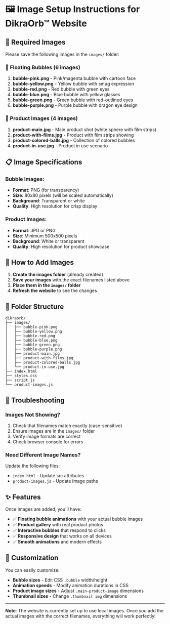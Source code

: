 # 🖼️ Image Setup Instructions for DikraOrb™ Website

## 📁 Required Images

Please save the following images in the `images/` folder:

### 🫧 Floating Bubbles (6 images)
1. **bubble-pink.png** - Pink/magenta bubble with cartoon face
2. **bubble-yellow.png** - Yellow bubble with smug expression
3. **bubble-red.png** - Red bubble with green eyes
4. **bubble-blue.png** - Blue bubble with yellow glasses
5. **bubble-green.png** - Green bubble with red-outlined eyes
6. **bubble-purple.png** - Purple bubble with dragon eye design

### 📸 Product Images (4 images)
1. **product-main.jpg** - Main product shot (white sphere with film strips)
2. **product-with-films.jpg** - Product with film strips showing
3. **product-colored-balls.jpg** - Collection of colored bubbles
4. **product-in-use.jpg** - Product in use scenario

## 📋 Image Specifications

### Bubble Images:
- **Format**: PNG (for transparency)
- **Size**: 80x80 pixels (will be scaled automatically)
- **Background**: Transparent or white
- **Quality**: High resolution for crisp display

### Product Images:
- **Format**: JPG or PNG
- **Size**: Minimum 500x500 pixels
- **Background**: White or transparent
- **Quality**: High resolution for product showcase

## 🚀 How to Add Images

1. **Create the images folder** (already created)
2. **Save your images** with the exact filenames listed above
3. **Place them in the `images/` folder**
4. **Refresh the website** to see the changes

## 📁 Folder Structure
```
dikraorb/
├── images/
│   ├── bubble-pink.png
│   ├── bubble-yellow.png
│   ├── bubble-red.png
│   ├── bubble-blue.png
│   ├── bubble-green.png
│   ├── bubble-purple.png
│   ├── product-main.jpg
│   ├── product-with-films.jpg
│   ├── product-colored-balls.jpg
│   └── product-in-use.jpg
├── index.html
├── styles.css
├── script.js
└── product-images.js
```

## 🔧 Troubleshooting

### Images Not Showing?
1. Check that filenames match exactly (case-sensitive)
2. Ensure images are in the `images/` folder
3. Verify image formats are correct
4. Check browser console for errors

### Need Different Image Names?
Update the following files:
- `index.html` - Update src attributes
- `product-images.js` - Update image paths

## ✨ Features

Once images are added, you'll have:
- ✅ **Floating bubble animations** with your actual bubble images
- ✅ **Product gallery** with real product photos
- ✅ **Interactive bubbles** that respond to clicks
- ✅ **Responsive design** that works on all devices
- ✅ **Smooth animations** and modern effects

## 🎨 Customization

You can easily customize:
- **Bubble sizes** - Edit CSS `.bubble` width/height
- **Animation speeds** - Modify animation durations in CSS
- **Product image sizes** - Adjust `.main-product-image` dimensions
- **Thumbnail sizes** - Change `.thumbnail img` dimensions

---

**Note**: The website is currently set up to use local images. Once you add the actual images with the correct filenames, everything will work perfectly!
